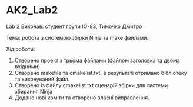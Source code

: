 # AK2_Lab2
Lab 2 Виконав: студент групи ІО-83, Тимочко Дмитро

Тема: робота з системою збірки Ninja та make файлами.

Хід роботи:

1. Створено проект з трьома файлами (файлом заголовка та двома вхідними)
2. Створено makefile та cmakelist.txt, в результаті отримано бібліотеку та виконуваний файл.
3. Створено із файлу cmakelist.txt сценарій збірки для системи збирання Ninja
4. Додано нові коміти та створено власні виправлення.
